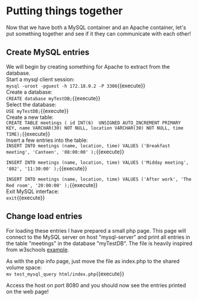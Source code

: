 # Putting things together
Now that we have both a MySQL container and an Apache container, let's put something together and see if it they can communicate with each other!  
## Create MySQL entries
We will begin by creating something for Apache to extract from the database.  
Start a mysql client session:  
`mysql -uroot -pguest -h 172.18.0.2 -P 3306`{{execute}}  
Create a database:  
`CREATE database myTestDB;`{{execute}}  
Select the database:  
`USE myTestDB;`{{execute}}  
Create a new table:  
`CREATE TABLE meetings ( id INT(6)  UNSIGNED AUTO_INCREMENT PRIMARY KEY, name VARCHAR(30) NOT NULL, location VARCHAR(30) NOT NULL, time TIME);`{{execute}}  
Insert a few entries into the table:   
`INSERT INTO meetings (name, location, time) VALUES ('Breakfast meeting', 'Canteen', '08:00:00' );`{{execute}}  
  
`INSERT INTO meetings (name, location, time) VALUES ('Midday meeting', '802', '11:30:00' );`{{execute}}  
  
`INSERT INTO meetings (name, location, time) VALUES ('After work', 'The Red room', '20:00:00' );`{{execute}}  
Exit MySQL interface:  
`exit`{{execute}}  

## Change load entries
For loading these entries I have prepared a small php page. This page will connect to the MySQL server on host "mysql-server" and print all entries in the table "meetings" in the database "myTestDB". The file is heavily inspired from w3schools [example](https://www.w3schools.com/php/php_mysql_select.asp).  
  
As with the php info page, just move the file as index.php to the shared volume space:  
`mv test_mysql_query html/index.php`{{execute}}  
  
Access the host on port 8080 and you should now see the entries printed on the web page!  
